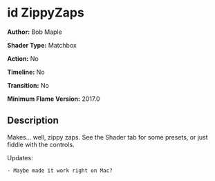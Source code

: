# id ZippyZaps

**Author:** Bob Maple

**Shader Type:** Matchbox

**Action:** No

**Timeline:** No

**Transition:** No

**Minimum Flame Version:** 2017.0


## Description
Makes… well, zippy zaps. See the Shader tab for some presets, or just fiddle with the controls.

Updates:

    - Maybe made it work right on Mac?
